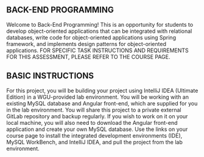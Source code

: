 ## BACK-END PROGRAMMING

Welcome to Back-End Programming! This is an opportunity for students to develop object-oriented applications that can be integrated with relational databases, write code for object-oriented applications using Spring framework, and implements design patterns for object-oriented applications. 
FOR SPECIFIC TASK INSTRUCTIONS AND REQUIREMENTS FOR THIS ASSESSMENT, PLEASE REFER TO THE COURSE PAGE.
## BASIC INSTRUCTIONS
For this project, you will be building your project using IntelliJ IDEA (Ultimate Edition) in a WGU-provided lab environment. You will be working with an existing MySQL database and Angular front-end, which are supplied for you in the lab environment. You will share this project to a private external GitLab repository and backup regularly. If you wish to work on it on your local machine, you will also need to download the Angular front-end application and create your own MySQL database. Use the links on your course page to install the integrated development environments (IDE), MySQL WorkBench, and IntelliJ IDEA, and pull the project from the lab environment.  
